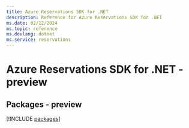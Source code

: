 ```yaml
---
title: Azure Reservations SDK for .NET
description: Reference for Azure Reservations SDK for .NET
ms.date: 02/12/2024
ms.topic: reference
ms.devlang: dotnet
ms.service: reservations
---
```

# Azure Reservations SDK for .NET - preview
## Packages - preview
[!INCLUDE [packages](reservations-index.md)]